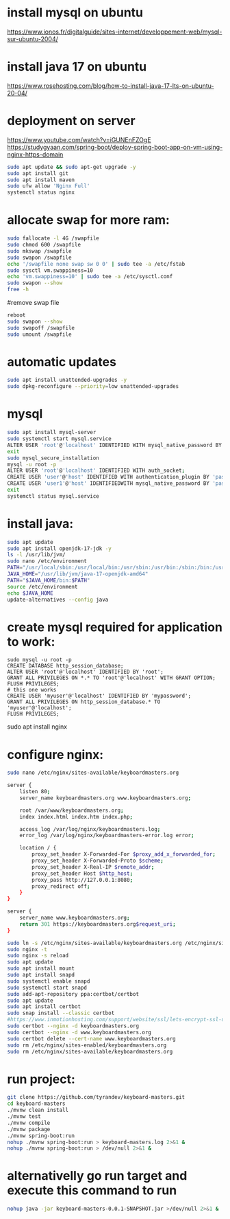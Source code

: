 # install mysql on ubuntu

https://www.ionos.fr/digitalguide/sites-internet/developpement-web/mysql-sur-ubuntu-2004/

# install java 17 on ubuntu

https://www.rosehosting.com/blog/how-to-install-java-17-lts-on-ubuntu-20-04/

# deployment on server

https://www.youtube.com/watch?v=iGUNEnFZOgE
https://studygyaan.com/spring-boot/deploy-spring-boot-app-on-vm-using-nginx-https-domain

```bash
sudo apt update && sudo apt-get upgrade -y
sudo apt install git
sudo apt install maven
sudo ufw allow 'Nginx Full'
systemctl status nginx
```

# allocate swap for more ram:
```bash
sudo fallocate -l 4G /swapfile
sudo chmod 600 /swapfile
sudo mkswap /swapfile
sudo swapon /swapfile
echo '/swapfile none swap sw 0 0' | sudo tee -a /etc/fstab
sudo sysctl vm.swappiness=10
echo 'vm.swappiness=10' | sudo tee -a /etc/sysctl.conf
sudo swapon --show
free -h
```

#remove swap file
```bash
reboot
sudo swapon --show
sudo swapoff /swapfile
sudo umount /swapfile
```

# automatic updates
```bash
sudo apt install unattended-upgrades -y
sudo dpkg-reconfigure --priority=low unattended-upgrades
```

# mysql
```bash
sudo apt install mysql-server
sudo systemctl start mysql.service
ALTER USER 'root'@'localhost' IDENTIFIED WITH mysql_native_password BY 'password12';
exit
sudo mysql_secure_installation
mysql -u root -p
ALTER USER 'root'@'localhost' IDENTIFIED WITH auth_socket;
CREATE USER 'user'@'host' IDENTIFIED WITH authentication_plugin BY 'password12';
CREATE USER 'user1'@'host' IDENTIFIEDWITH mysql_native_password BY 'password11';
exit
systemctl status mysql.service
```

# install java:
```bash
sudo apt update
sudo apt install openjdk-17-jdk -y
ls -l /usr/lib/jvm/
sudo nano /etc/environment
PATH="/usr/local/sbin:/usr/local/bin:/usr/sbin:/usr/bin:/sbin:/bin:/usr/games:/usr/local/games:/snap/bin"
JAVA_HOME="/usr/lib/jvm/java-17-openjdk-amd64"
PATH="$JAVA_HOME/bin:$PATH"
source /etc/environment
echo $JAVA_HOME
update-alternatives --config java
```

# create mysql required for application to work:
```mysql
sudo mysql -u root -p
CREATE DATABASE http_session_database;
ALTER USER 'root'@'localhost' IDENTIFIED BY 'root';
GRANT ALL PRIVILEGES ON *.* TO 'root'@'localhost' WITH GRANT OPTION;
FLUSH PRIVILEGES;
# this one works
CREATE USER 'myuser'@'localhost' IDENTIFIED BY 'mypassword';
GRANT ALL PRIVILEGES ON http_session_database.* TO 'myuser'@'localhost';
FLUSH PRIVILEGES;
```
sudo apt install nginx

# configure nginx:
```bash
sudo nano /etc/nginx/sites-available/keyboardmasters.org

server {
    listen 80;
    server_name keyboardmasters.org www.keyboardmasters.org;

    root /var/www/keyboardmasters.org;
    index index.html index.htm index.php;

    access_log /var/log/nginx/keyboardmasters.log;
    error_log /var/log/nginx/keyboardmasters-error.log error;

    location / {
        proxy_set_header X-Forwarded-For $proxy_add_x_forwarded_for;
        proxy_set_header X-Forwarded-Proto $scheme;
        proxy_set_header X-Real-IP $remote_addr;
        proxy_set_header Host $http_host;
        proxy_pass http://127.0.0.1:8080;
        proxy_redirect off;
    }
}

server {
    server_name www.keyboardmasters.org;
    return 301 https://keyboardmasters.org$request_uri;
}
```
```bash
sudo ln -s /etc/nginx/sites-available/keyboardmasters.org /etc/nginx/sites-enabled/keyboardmasters.org
sudo nginx -t
sudo nginx -s reload
sudo apt update
sudo apt install mount
sudo apt install snapd
sudo systemctl enable snapd
sudo systemctl start snapd
sudo add-apt-repository ppa:certbot/certbot
sudo apt update
sudo apt install certbot
sudo snap install --classic certbot
#https://www.inmotionhosting.com/support/website/ssl/lets-encrypt-ssl-ubuntu-with-certbot/
sudo certbot --nginx -d keyboardmasters.org
sudo certbot --nginx -d www.keyboardmasters.org
sudo certbot delete --cert-name www.keyboardmasters.org
sudo rm /etc/nginx/sites-enabled/keyboardmasters.org
sudo rm /etc/nginx/sites-available/keyboardmasters.org
```
# run project:
```bash
git clone https://github.com/tyrandev/keyboard-masters.git
cd keyboard-masters
./mvnw clean install
./mvnw test
./mvnw compile
./mvnw package
./mvnw spring-boot:run
nohup ./mvnw spring-boot:run > keyboard-masters.log 2>&1 &
nohup ./mvnw spring-boot:run > /dev/null 2>&1 &
```
# alternativelly go run target and execute this command to run
```bash
nohup java -jar keyboard-masters-0.0.1-SNAPSHOT.jar >/dev/null 2>&1 &
```
